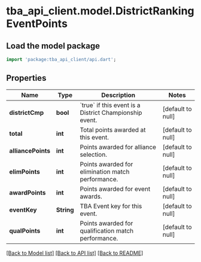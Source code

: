 # tba_api_client.model.DistrictRankingEventPoints

## Load the model package

```dart
import 'package:tba_api_client/api.dart';
```

## Properties

| Name               | Type       | Description                                                      | Notes             |
| ------------------ | ---------- | ---------------------------------------------------------------- | ----------------- |
| **districtCmp**    | **bool**   | &#x60;true&#x60; if this event is a District Championship event. | [default to null] |
| **total**          | **int**    | Total points awarded at this event.                              | [default to null] |
| **alliancePoints** | **int**    | Points awarded for alliance selection.                           | [default to null] |
| **elimPoints**     | **int**    | Points awarded for elimination match performance.                | [default to null] |
| **awardPoints**    | **int**    | Points awarded for event awards.                                 | [default to null] |
| **eventKey**       | **String** | TBA Event key for this event.                                    | [default to null] |
| **qualPoints**     | **int**    | Points awarded for qualification match performance.              | [default to null] |

[[Back to Model list]](../README.md#documentation-for-models) [[Back to API list]](../README.md#documentation-for-api-endpoints) [[Back to README]](../README.md)
